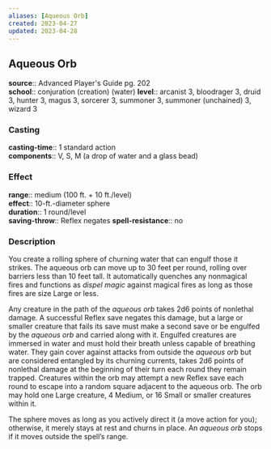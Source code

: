 ```yaml
---
aliases: [Aqueous Orb]
created: 2023-04-27
updated: 2023-04-28
---
```


## Aqueous Orb

**source**:: Advanced Player's Guide pg. 202  
**school**:: conjuration (creation) (water)
**level**:: arcanist 3, bloodrager 3, druid 3, hunter 3, magus 3, sorcerer 3, summoner 3, summoner (unchained) 3, wizard 3

### Casting

**casting-time**:: 1 standard action  
**components**:: V, S, M (a drop of water and a glass bead)

### Effect

**range**:: medium (100 ft. + 10 ft./level)  
**effect**:: 10-ft.-diameter sphere  
**duration**:: 1 round/level  
**saving-throw**:: Reflex negates
**spell-resistance**:: no

### Description

You create a rolling sphere of churning water that can engulf those it strikes. The aqueous orb can move up to 30 feet per round, rolling over barriers less than 10 feet tall. It automatically quenches any nonmagical fires and functions as *dispel magic* against magical fires as long as those fires are size Large or less.  
  
Any creature in the path of the *aqueous orb* takes 2d6 points of nonlethal damage. A successful Reflex save negates this damage, but a large or smaller creature that fails its save must make a second save or be engulfed by the *aqueous orb* and carried along with it. Engulfed creatures are immersed in water and must hold their breath unless capable of breathing water. They gain cover against attacks from outside the *aqueous orb* but are considered entangled by its churning currents, takes 2d6 points of nonlethal damage at the beginning of their turn each round they remain trapped. Creatures within the orb may attempt a new Reflex save each round to escape into a random square adjacent to the aqueous orb. The orb may hold one Large creature, 4 Medium, or 16 Small or smaller creatures within it.  
  
The sphere moves as long as you actively direct it (a move action for you); otherwise, it merely stays at rest and churns in place. An *aqueous orb* stops if it moves outside the spell’s range.
